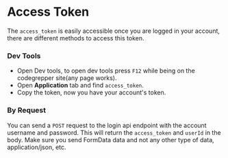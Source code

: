 # **Access Token**

The `access_token` is easily accessible once you are logged in your account, there are different methods to access this token.

### Dev Tools

- Open Dev tools, to open dev tools press `F12` while being on the codegrepper site(any page works).
- Open **Application** tab and find `access_token`.
- Copy the token, now you have your account's token.

### By Request

You can send a `POST` request to the login api endpoint with the account username and password. This will return the `access_token` and `userId` in the body. Make sure you send FormData data and not any other type of data, application/json, etc.
